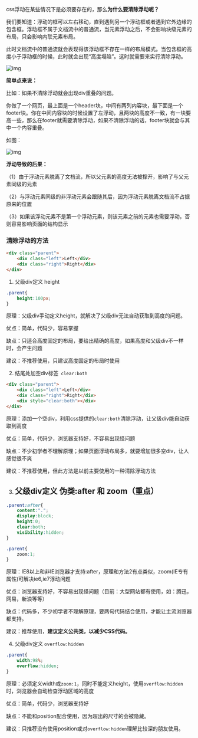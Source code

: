 css浮动在某些情况下是必须要存在的，那么**为什么要清除浮动呢？**

我们要知道：浮动的框可以左右移动，直到遇到另一个浮动框或者遇到它外边缘的包含框。浮动框不属于文档流中的普通流，当元素浮动之后，不会影响块级元素的布局，只会影响内联元素布局。

此时文档流中的普通流就会表现得该浮动框不存在一样的布局模式。当包含框的高度小于浮动框的时候，此时就会出现“高度塌陷”。这时就需要来实行清除浮动。

![img](https://img.html.cn/upload/image/275/380/248/1572499048297005.jpg)

**简单点来说：**

比如：如果不清除浮动就会出现div重叠的问题。

你做了一个网页，最上面是一个header块，中间有两列内容块，最下面是一个footer块。你在中间内容块的时候设置了左浮动，且两块的高度不一致，有一块要高一些，那么在footer就需要清除浮动，如果不清除浮动的话，footer块就会与其中一个内容重叠。

如图：

![img](https://img.html.cn/upload/image/464/645/691/1572673500825301.jpg)

**浮动导致的后果：**

（1）由于浮动元素脱离了文档流，所以父元素的高度无法被撑开，影响了与父元素同级的元素

（2）与浮动元素同级的非浮动元素会跟随其后，因为浮动元素脱离文档流不占据原来的位置

（3）如果该浮动元素不是第一个浮动元素，则该元素之前的元素也需要浮动，否则容易影响页面的结构显示



### 清除浮动的方法

```html
<div class="parent">
    <div class="left">Left</div>
    <div class="right">Right</div>
</div>
```



1. 父级div定义 height

```css
.parent{
    height:100px;
}
```

原理：父级div手动定义height，就解决了父级div无法自动获取到高度的问题。

优点：简单，代码少，容易掌握

缺点：只适合高度固定的布局，要给出精确的高度，如果高度和父级div不一样时，会产生问题

建议：不推荐使用，只建议高度固定的布局时使用



2. 结尾处加空div标签` clear:both`

```html
<div class="parent">
    <div class="left">Left</div>
    <div class="right">Right</div>
    <div style="clear:both"></div>
</div>
```

原理：添加一个空div，利用css提供的`clear:both`清除浮动，让父级div能自动获取到高度

优点：简单，代码少，浏览器支持好，不容易出现怪问题

缺点：不少初学者不理解原理；如果页面浮动布局多，就要增加很多空div，让人感觉很不爽

建议：不推荐使用，但此方法是以前主要使用的一种清除浮动方法



3. ## 父级div定义 伪类:after 和 zoom（重点）

```css
.parent:after{
    content:".";
    display:block;
    height:0;
    clear:both;
    visibility:hidden;
}

.parent{
    zoom:1;
}
```

原理：IE8以上和非IE浏览器才支持:after，原理和方法2有点类似，zoom(IE专有属性)可解决ie6,ie7浮动问题

优点：浏览器支持好，不容易出现怪问题（目前：大型网站都有使用，如：腾迅，网易，新浪等等）

缺点：代码多，不少初学者不理解原理，要两句代码结合使用，才能让主流浏览器都支持。

建议：推荐使用，**建议定义公共类，以减少CSS代码。**

4. 父级div定义 `overflow:hidden`

```css
.parent{
    width:98%;
    overflow:hidden;
}
```

原理：必须定义width或`zoom:1`，同时不能定义height，使用`overflow:hidden`时，浏览器会自动检查浮动区域的高度

优点：简单，代码少，浏览器支持好

缺点：不能和position配合使用，因为超出的尺寸的会被隐藏。

建议：只推荐没有使用position或对`overflow:hidden`理解比较深的朋友使用。